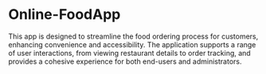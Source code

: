 # Online-FoodApp
This app is designed to streamline the food ordering process for customers, enhancing convenience and accessibility. The application supports a range of user interactions, from viewing restaurant details to order tracking, and provides a cohesive experience for both end-users and administrators.
